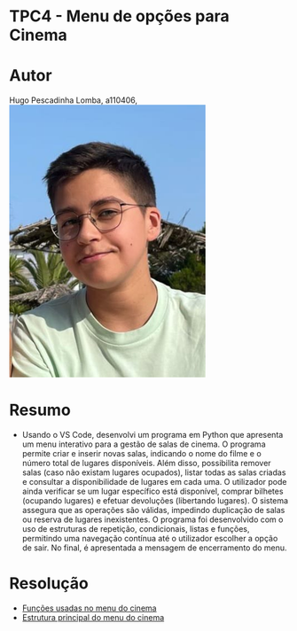 # TPC4 - Menu de opções para Cinema
# Autor
Hugo Pescadinha Lomba, a110406, ![Minha foto](Imagens/minha_foto.jpg)
# Resumo
- Usando o VS Code, desenvolvi um programa em Python que apresenta um menu interativo para a gestão de salas de cinema. O programa permite criar e inserir novas salas, indicando o nome do filme e o número total de lugares disponíveis. Além disso, possibilita remover salas (caso não existam lugares ocupados), listar todas as salas criadas e consultar a disponibilidade de lugares em cada uma.
O utilizador pode ainda verificar se um lugar específico está disponível, comprar bilhetes (ocupando lugares) e efetuar devoluções (libertando lugares). O sistema assegura que as operações são válidas, impedindo duplicação de salas ou reserva de lugares inexistentes.
O programa foi desenvolvido com o uso de estruturas de repetição, condicionais, listas e funções, permitindo uma navegação contínua até o utilizador escolher a opção de sair. No final, é apresentada a mensagem de encerramento do menu.
# Resolução
- [Funções usadas no menu do cinema](Funções_tpc_cinema.png)
- [Estrutura principal do menu do cinema](Estrutura_tpc_cinema.png)

